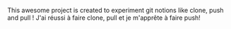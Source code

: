  This awesome project is created to experiment git notions like clone, push and pull !
J'ai réussi à faire clone, pull et je m'apprête à faire push!